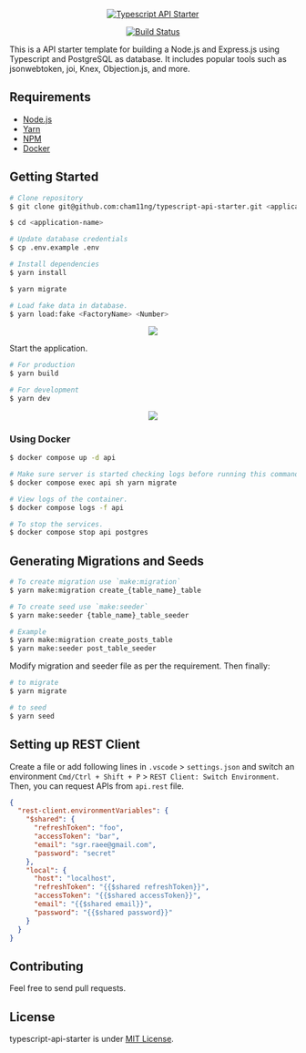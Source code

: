 <p align="center"><a href="https://imgur.com/A1URjPL"><img alt="Typescript API Starter" src="https://i.imgur.com/A1URjPL.png"></a></p>
<p align="center">
  <a href="https://github.com/cham11ng/typescript-api-starter/actions/workflows/ci.yml">
    <img src="https://github.com/cham11ng/typescript-api-starter/actions/workflows/ci.yml/badge.svg" alt="Build Status">
  </a>
</p>

This is a API starter template for building a Node.js and Express.js using Typescript and PostgreSQL as database. It includes popular tools such as jsonwebtoken, joi, Knex, Objection.js, and more.

## Requirements

- [Node.js](https://yarnpkg.com/en/docs/install)
- [Yarn](https://yarnpkg.com/en/docs/install)
- [NPM](https://docs.npmjs.com/getting-started/installing-node)
- [Docker](https://docs.docker.com/install/)

## Getting Started

```bash
# Clone repository
$ git clone git@github.com:cham11ng/typescript-api-starter.git <application-name>

$ cd <application-name>

# Update database credentials
$ cp .env.example .env

# Install dependencies
$ yarn install

$ yarn migrate
```

```bash
# Load fake data in database.
$ yarn load:fake <FactoryName> <Number>
```

<p align="center">
  <a href="https://imgur.com/gallery/d2M09Qj"><img src="https://i.imgur.com/d2M09Qj.gif" /></a>
</p>

Start the application.

```bash
# For production
$ yarn build

# For development
$ yarn dev
```

<p align="center">
  <a href="https://imgur.com/gallery/4rhTo"><img src="https://i.imgur.com/GpcDbLB.gif" /></a>
</p>

### Using Docker

```bash
$ docker compose up -d api

# Make sure server is started checking logs before running this command
$ docker compose exec api sh yarn migrate
```

```bash
# View logs of the container.
$ docker compose logs -f api

# To stop the services.
$ docker compose stop api postgres
```

## Generating Migrations and Seeds

```bash
# To create migration use `make:migration`
$ yarn make:migration create_{table_name}_table

# To create seed use `make:seeder`
$ yarn make:seeder {table_name}_table_seeder
```

```bash
# Example
$ yarn make:migration create_posts_table
$ yarn make:seeder post_table_seeder
```

Modify migration and seeder file as per the requirement. Then finally:

```bash
# to migrate
$ yarn migrate

# to seed
$ yarn seed
```

## Setting up REST Client

Create a file or add following lines in `.vscode` > `settings.json` and switch an environment `Cmd/Ctrl + Shift + P` > `REST Client: Switch Environment`. Then, you can request APIs from `api.rest` file.

```json
{
  "rest-client.environmentVariables": {
    "$shared": {
      "refreshToken": "foo",
      "accessToken": "bar",
      "email": "sgr.raee@gmail.com",
      "password": "secret"
    },
    "local": {
      "host": "localhost",
      "refreshToken": "{{$shared refreshToken}}",
      "accessToken": "{{$shared accessToken}}",
      "email": "{{$shared email}}",
      "password": "{{$shared password}}"
    }
  }
}
```

## Contributing

Feel free to send pull requests.

## License

typescript-api-starter is under [MIT License](LICENSE).

